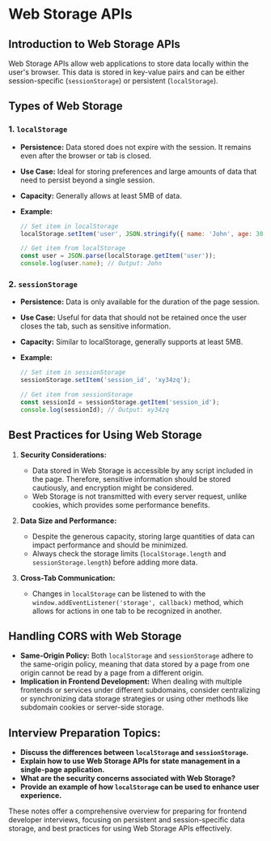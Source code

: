 # Web Storage APIs

## Introduction to Web Storage APIs

Web Storage APIs allow web applications to store data locally within the user's browser. This data is stored in key-value pairs and can be either session-specific (`sessionStorage`) or persistent (`localStorage`).

## Types of Web Storage

### 1. `localStorage`

- **Persistence:** Data stored does not expire with the session. It remains even after the browser or tab is closed.
- **Use Case:** Ideal for storing preferences and large amounts of data that need to persist beyond a single session.
- **Capacity:** Generally allows at least 5MB of data.
- **Example:**

  ```javascript
  // Set item in localStorage
  localStorage.setItem('user', JSON.stringify({ name: 'John', age: 30 }));

  // Get item from localStorage
  const user = JSON.parse(localStorage.getItem('user'));
  console.log(user.name); // Output: John
  ```

### 2. `sessionStorage`

- **Persistence:** Data is only available for the duration of the page session.
- **Use Case:** Useful for data that should not be retained once the user closes the tab, such as sensitive information.
- **Capacity:** Similar to localStorage, generally supports at least 5MB.
- **Example:**

  ```javascript
  // Set item in sessionStorage
  sessionStorage.setItem('session_id', 'xy34zq');

  // Get item from sessionStorage
  const sessionId = sessionStorage.getItem('session_id');
  console.log(sessionId); // Output: xy34zq
  ```

## Best Practices for Using Web Storage

1. **Security Considerations:**
   - Data stored in Web Storage is accessible by any script included in the page. Therefore, sensitive information should be stored cautiously, and encryption might be considered.
   - Web Storage is not transmitted with every server request, unlike cookies, which provides some performance benefits.

2. **Data Size and Performance:**
   - Despite the generous capacity, storing large quantities of data can impact performance and should be minimized.
   - Always check the storage limits (`localStorage.length` and `sessionStorage.length`) before adding more data.

3. **Cross-Tab Communication:**
   - Changes in `localStorage` can be listened to with the `window.addEventListener('storage', callback)` method, which allows for actions in one tab to be recognized in another.

## Handling CORS with Web Storage

- **Same-Origin Policy:** Both `localStorage` and `sessionStorage` adhere to the same-origin policy, meaning that data stored by a page from one origin cannot be read by a page from a different origin.
- **Implication in Frontend Development:** When dealing with multiple frontends or services under different subdomains, consider centralizing or synchronizing data storage strategies or using other methods like subdomain cookies or server-side storage.

## Interview Preparation Topics:

- **Discuss the differences between `localStorage` and `sessionStorage`.**
- **Explain how to use Web Storage APIs for state management in a single-page application.**
- **What are the security concerns associated with Web Storage?**
- **Provide an example of how `localStorage` can be used to enhance user experience.**

These notes offer a comprehensive overview for preparing for frontend developer interviews, focusing on persistent and session-specific data storage, and best practices for using Web Storage APIs effectively.  